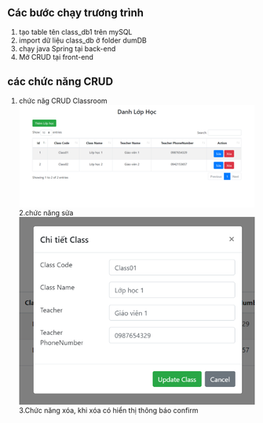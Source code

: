 ## Các bước chạy trương trình 
1. tạo table tên class_db1 trên mySQL
2. import dữ liệu class_db ở folder dumDB
3. chạy java Spring tại back-end
4. Mở CRUD tại front-end
## các chức năng CRUD
1. chức năg CRUD Classroom
![alt text](image.png)
2.chức năng sửa
![alt text](image-1.png)
3.Chức năng xóa, khi xóa có hiển thị thông báo confirm

